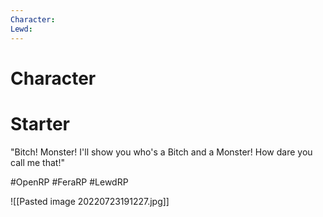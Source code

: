 ```yaml
---
Character: 
Lewd: 
---
```

# Character


# Starter
"Bitch! Monster! I'll show you who's a Bitch and a Monster! How dare you call me that!"  

#OpenRP #FeraRP #LewdRP 

![[Pasted image 20220723191227.jpg]]